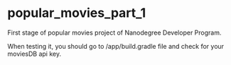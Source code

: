 # popular_movies_part_1
First stage of popular movies project of Nanodegree Developer Program.

When testing it, you should go to /app/build.gradle file and check for your moviesDB api key.
